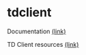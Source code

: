 # tdclient

Documentation [(link)](https://fsapartners.ed.gov/knowledge-center/topics/software-and-other-tools/tdclient/tdclient-current-version)

TD Client resources [(link)](https://fsapartners.ed.gov/knowledge-center/topics/software-and-other-tools/tdclient)